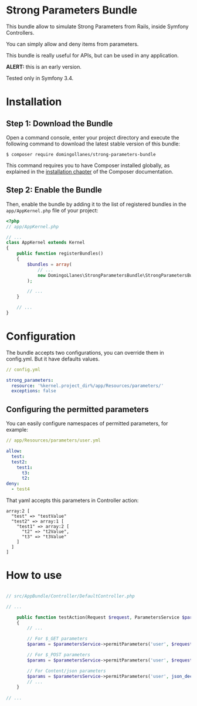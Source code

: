 Strong Parameters Bundle
============

This bundle allow to simulate Strong Parameters from Rails, inside Symfony Controllers.

You can simply allow and deny items from parameters.

This bundle is really useful for APIs, but can be used in any application.

**ALERT:** this is an early version.

Tested only in Symfony 3.4.

Installation
============

Step 1: Download the Bundle
---------------------------

Open a command console, enter your project directory and execute the
following command to download the latest stable version of this bundle:

```console
$ composer require domingollanes/strong-parameters-bundle
```

This command requires you to have Composer installed globally, as explained
in the [installation chapter](https://getcomposer.org/doc/00-intro.md)
of the Composer documentation.

Step 2: Enable the Bundle
-------------------------

Then, enable the bundle by adding it to the list of registered bundles
in the `app/AppKernel.php` file of your project:

```php
<?php
// app/AppKernel.php

// ...
class AppKernel extends Kernel
{
    public function registerBundles()
    {
        $bundles = array(
            // ...
            new DomingoLlanes\StrongParametersBundle\StrongParametersBundle(),
        );

        // ...
    }

    // ...
}
```

Configuration
============

The bundle accepts two configurations, you can override them in config.yml. But it have defaults values.

```yaml
// config.yml

strong_parameters:
  resource: '%kernel.project_dir%/app/Resources/parameters/'
  exceptions: false
```

Configuring the permitted parameters
------------

You can easily configure namespaces of permitted parameters, for example:

```yaml
// app/Resources/parameters/user.yml

allow:
  test:
  test2:
    test1:
      t3:
      t2:
deny:
  - test4
```

That yaml accepts this parameters in Controller action:

```
array:2 [
  "test" => "testValue"
  "test2" => array:1 [
    "test1" => array:2 [
      "t2" => "t2Value",
      "t3" => "t3Value"
    ]
  ]
]
```

How to use
============

```php

// src/AppBundle/Controller/DefaultController.php

// ...

    public function testAction(Request $request, ParametersService $parametersService)
    {
        // ...

        // For $_GET parameters
        $params = $parametersService->permitParameters('user', $request->query->all());

        // For $_POST parameters
        $params = $parametersService->permitParameters('user', $request->request->all());

        // For Content/json parameters
        $params = $parametersService->permitParameters('user', json_decode($request->getContent(), true));
        // ...
    }
    
// ...

```
